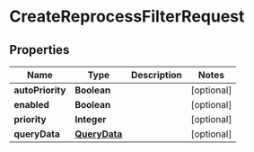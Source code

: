 # CreateReprocessFilterRequest

## Properties
Name | Type | Description | Notes
------------ | ------------- | ------------- | -------------
**autoPriority** | **Boolean** |  |  [optional]
**enabled** | **Boolean** |  |  [optional]
**priority** | **Integer** |  |  [optional]
**queryData** | [**QueryData**](QueryData.md) |  |  [optional]
